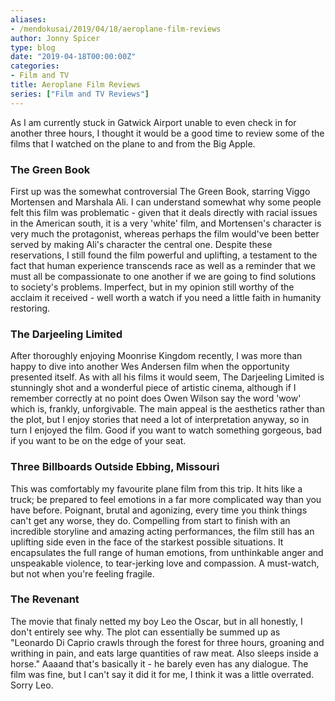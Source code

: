 ```yaml
---
aliases:
- /mendokusai/2019/04/18/aeroplane-film-reviews
author: Jonny Spicer
type: blog
date: "2019-04-18T00:00:00Z"
categories:
- Film and TV
title: Aeroplane Film Reviews
series: ["Film and TV Reviews"]
---
```

As I am currently stuck in Gatwick Airport unable to even check in for another three
hours, I thought it would be a good time to review some of the films that I watched
on the plane to and from the Big Apple.

### The Green Book

First up was the somewhat controversial The Green Book, starring Viggo Mortensen
and Marshala Ali. I can understand somewhat why some people felt this film was
problematic - given that it deals directly with racial issues in the American south,
it is a very 'white' film, and Mortensen's character is very much the protagonist,
whereas perhaps the film would've been better served by making Ali's character
the central one. Despite these reservations, I still found the film powerful and
uplifting, a testament to the fact that human experience transcends race as well
as a reminder that we must all be compassionate to one another if we are going to
find solutions to society's problems. Imperfect, but in my opinion still worthy of
the acclaim it received - well worth a watch if you need a little faith in humanity
restoring.

### The Darjeeling Limited

After thoroughly enjoying Moonrise Kingdom recently, I was more than happy to dive
into another Wes Andersen film when the opportunity presented itself. As with all
his films it would seem, The Darjeeling Limited is stunningly shot and a wonderful
piece of artistic cinema, although if I remember correctly at no point does Owen
Wilson say the word 'wow' which is, frankly, unforgivable. The main appeal is
the aesthetics rather than the plot, but I enjoy stories that need a lot of
interpretation anyway, so in turn I enjoyed the film. Good if you want to watch
something gorgeous, bad if you want to be on the edge of your seat.

### Three Billboards Outside Ebbing, Missouri

This was comfortably my favourite plane film from this trip. It hits like a truck; be prepared to feel emotions in a far more complicated way than you have before.
Poignant, brutal and agonizing, every time you think things can't get any worse,
they do. Compelling from start to finish with an incredible storyline and amazing
acting performances, the film still has an uplifting side even in the face of the
starkest possible situations. It encapsulates the full range of human emotions,
from unthinkable anger and unspeakable violence, to tear-jerking love and compassion.
A must-watch, but not when you're feeling fragile.

### The Revenant

The movie that finaly netted my boy Leo the Oscar, but in all honestly, I don't
entirely see why. The plot can essentially be summed up as "Leonardo Di Caprio
crawls through the forest for three hours, groaning and writhing in pain, and eats
large quantities of raw meat. Also sleeps inside a horse." Aaaand that's basically
it - he barely even has any dialogue. The film was fine, but I can't say it did
it for me, I think it was a little overrated. Sorry Leo.
